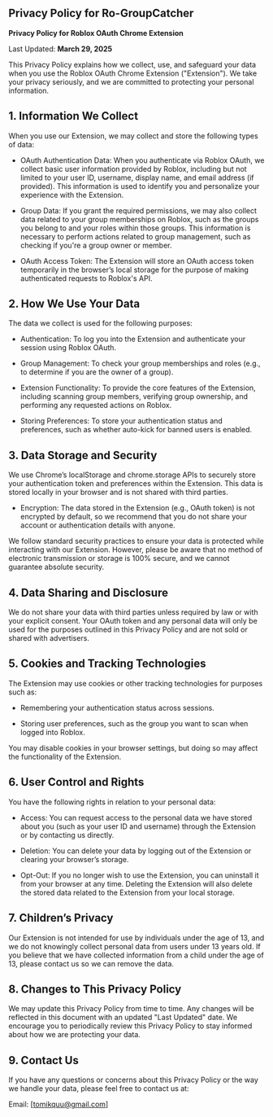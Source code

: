 ## Privacy Policy for Ro-GroupCatcher
**Privacy Policy for Roblox OAuth Chrome Extension**

Last Updated: **March 29, 2025**

This Privacy Policy explains how we collect, use, and safeguard your data when you use the Roblox OAuth Chrome Extension ("Extension"). We take your privacy seriously, and we are committed to protecting your personal information.

## 1. Information We Collect
When you use our Extension, we may collect and store the following types of data:

- OAuth Authentication Data:
When you authenticate via Roblox OAuth, we collect basic user information provided by Roblox, including but not limited to your user ID, username, display name, and email address (if provided). This information is used to identify you and personalize your experience with the Extension.

- Group Data:
If you grant the required permissions, we may also collect data related to your group memberships on Roblox, such as the groups you belong to and your roles within those groups. This information is necessary to perform actions related to group management, such as checking if you're a group owner or member.

- OAuth Access Token:
The Extension will store an OAuth access token temporarily in the browser’s local storage for the purpose of making authenticated requests to Roblox's API.

## 2. How We Use Your Data
The data we collect is used for the following purposes:

- Authentication: To log you into the Extension and authenticate your session using Roblox OAuth.

- Group Management: To check your group memberships and roles (e.g., to determine if you are the owner of a group).

- Extension Functionality: To provide the core features of the Extension, including scanning group members, verifying group ownership, and performing any requested actions on Roblox.

- Storing Preferences: To store your authentication status and preferences, such as whether auto-kick for banned users is enabled.

## 3. Data Storage and Security
We use Chrome’s localStorage and chrome.storage APIs to securely store your authentication token and preferences within the Extension. This data is stored locally in your browser and is not shared with third parties.

- Encryption: The data stored in the Extension (e.g., OAuth token) is not encrypted by default, so we recommend that you do not share your account or authentication details with anyone.

We follow standard security practices to ensure your data is protected while interacting with our Extension. However, please be aware that no method of electronic transmission or storage is 100% secure, and we cannot guarantee absolute security.

## 4. Data Sharing and Disclosure
We do not share your data with third parties unless required by law or with your explicit consent. Your OAuth token and any personal data will only be used for the purposes outlined in this Privacy Policy and are not sold or shared with advertisers.

## 5. Cookies and Tracking Technologies
The Extension may use cookies or other tracking technologies for purposes such as:

- Remembering your authentication status across sessions.

- Storing user preferences, such as the group you want to scan when logged into Roblox.

You may disable cookies in your browser settings, but doing so may affect the functionality of the Extension.

## 6. User Control and Rights
You have the following rights in relation to your personal data:

- Access: You can request access to the personal data we have stored about you (such as your user ID and username) through the Extension or by contacting us directly.

- Deletion: You can delete your data by logging out of the Extension or clearing your browser’s storage.

- Opt-Out: If you no longer wish to use the Extension, you can uninstall it from your browser at any time. Deleting the Extension will also delete the stored data related to the Extension from your local storage.

## 7. Children’s Privacy
Our Extension is not intended for use by individuals under the age of 13, and we do not knowingly collect personal data from users under 13 years old. If you believe that we have collected information from a child under the age of 13, please contact us so we can remove the data.

## 8. Changes to This Privacy Policy
We may update this Privacy Policy from time to time. Any changes will be reflected in this document with an updated "Last Updated" date. We encourage you to periodically review this Privacy Policy to stay informed about how we are protecting your data.

## 9. Contact Us
If you have any questions or concerns about this Privacy Policy or the way we handle your data, please feel free to contact us at:

Email: [tomikquu@gmail.com]
